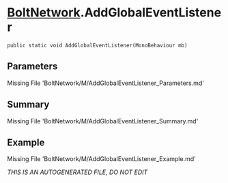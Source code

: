# [BoltNetwork](Types/BoltNetwork.md).AddGlobalEventListener
`public static void AddGlobalEventListener(MonoBehaviour mb)`
## Parameters
Missing File 'BoltNetwork/M/AddGlobalEventListener_Parameters.md'
## Summary
Missing File 'BoltNetwork/M/AddGlobalEventListener_Summary.md'
## Example
Missing File 'BoltNetwork/M/AddGlobalEventListener_Example.md'

*THIS IS AN AUTOGENERATED FILE, DO NOT EDIT*
